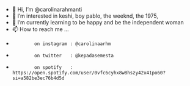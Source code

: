 - 👋 Hi, I’m @carolinarahmanti
- 👀 I’m interested in keshi, boy pablo, the weeknd, the 1975,
- 🌱 I’m currently learning to be happy and be the independent woman
- 📫 How to reach me ...
-             on instagram : @carolinaarhm
-             on twitter   : @kepadasemesta
-             on spotify   : https://open.spotify.com/user/0vfc6cyhx8w8hszy42x41po60?si=a582be3ec76b4d5d

<!---
carolinarahmanti/carolinarahmanti is a ✨ special ✨ repository because its `README.md` (this file) appears on your GitHub profile.
You can click the Preview link to take a look at your changes.
--->
